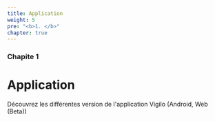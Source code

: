 ```yaml
---
title: Application
weight: 5
pre: "<b>1. </b>"
chapter: true
---
```


### Chapite 1

# Application

Découvrez les différentes version de l'application Vigilo (Android, Web (Beta))
